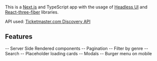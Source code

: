 This is a [Next.js](https://nextjs.org/) and TypeScript app with the usage of [Headless UI](https://headlessui.com/) and [React-three-fiber](https://docs.pmnd.rs/react-three-fiber/getting-started/introduction) libraries.

API used: [Ticketmaster.com Discovery API](https://developer.ticketmaster.com/products-and-docs/apis/discovery-api/v2/)

## Features
-- Server Side Rendered components
-- Pagination
-- Filter by genre
-- Search
-- Placeholder loading cards
-- Modals
-- Burger menu on mobile